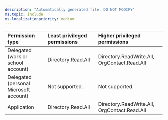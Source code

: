 ```yaml
---
description: "Automatically generated file. DO NOT MODIFY"
ms.topic: include
ms.localizationpriority: medium
---
```


|Permission type|Least privileged permissions|Higher privileged permissions|
|:---|:---|:---|
|Delegated (work or school account)|Directory.Read.All|Directory.ReadWrite.All, OrgContact.Read.All|
|Delegated (personal Microsoft account)|Not supported.|Not supported.|
|Application|Directory.Read.All|Directory.ReadWrite.All, OrgContact.Read.All|

